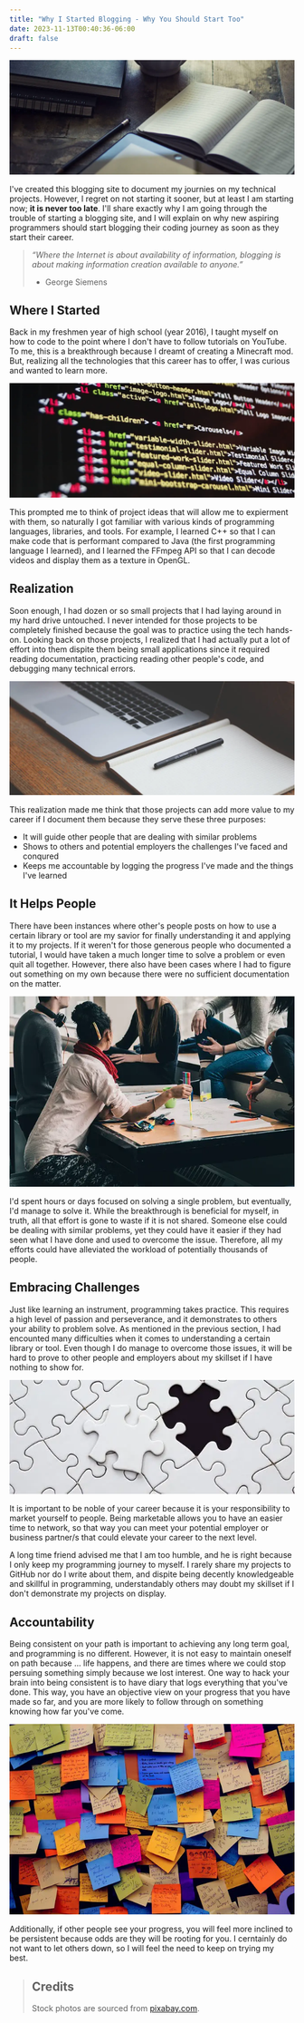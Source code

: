 ```yaml
---
title: "Why I Started Blogging - Why You Should Start Too"
date: 2023-11-13T00:40:36-06:00
draft: false
---
```


![Thumbnail](./images/thumbnail.webp)

I've created this blogging site to document my journies on my technical projects. However, I regret on not starting it sooner, but at least I am starting now; **it is never too late**. I'll share exactly why I am going through the trouble of starting a blogging site, and I will explain on why new aspiring programmers should start blogging their coding journey as soon as they start their career.

> *“Where the Internet is about availability of information, blogging is about making information creation available to anyone.”*
>
> - George Siemens

[^1]: The above quote is excerpted from Rob Pike's [talk](https://www.youtube.com/watch?v=PAAkCSZUG1c) during Gopherfest, November 18, 2015.

## Where I Started

Back in my freshmen year of high school (year 2016), I taught myself on how to code to the point where I don't have to follow tutorials on YouTube. To me, this is a breakthrough because I dreamt of creating a Minecraft mod. But, realizing all the technologies that this career has to offer, I was curious and wanted to learn more.

![Code](./images/code.webp)

This prompted me to think of project ideas that will allow me to expierment with them, so naturally I got familiar with various kinds of programming languages, libraries, and tools. For example, I learned C++ so that I can make code that is performant compared to Java (the first programming language I learned), and I learned the FFmpeg API so that I can decode videos and display them as a texture in OpenGL.

## Realization

Soon enough, I had dozen or so small projects that I had laying around in my hard drive untouched. I never intended for those projects to be completely finished because the goal was to practice using the tech hands-on. Looking back on those projects, I realized that I had actually put a lot of effort into them dispite them being small applications since it required reading documentation, practicing reading other people's code, and debugging many technical errors.

![Desk](./images/desk.webp)

This realization made me think that those projects can add more value to my career if I document them because they serve these three purposes:

* It will guide other people that are dealing with similar problems
* Shows to others and potential employers the challenges I've faced and conqured
* Keeps me accountable by logging the progress I've made and the things I've learned

## It Helps People

There have been instances where other's people posts on how to use a certain library or tool are my savior for finally understanding it and applying it to my projects. If it weren't for those generous people who documented a tutorial, I would have taken a much longer time to solve a problem or even quit all together. However, there also have been cases where I had to figure out something on my own because there were no sufficient documentation on the matter.

![People](./images/people.webp)

I'd spent hours or days focused on solving a single problem, but eventually, I'd manage to solve it. While the breakthrough is beneficial for myself, in truth, all that effort is gone to waste if it is not shared. Someone else could be dealing with similar problems, yet they could have it easier if they had seen what I have done and used to overcome the issue. Therefore, all my efforts could have alleviated the workload of potentially thousands of people.

## Embracing Challenges

Just like learning an instrument, programming takes practice. This requires a high level of passion and perseverance, and it demonstrates to others your ability to problem solve. As mentioned in the previous section, I had encounted many difficulties when it comes to understanding a certain library or tool. Even though I do manage to overcome those issues, it will be hard to prove to other people and employers about my skillset if I have nothing to show for.

![Puzzle](./images/puzzle.webp)

It is important to be noble of your career because it is your responsibility to market yourself to people. Being marketable allows you to have an easier time to network, so that way you can meet your potential employer or business partner/s that could elevate your career to the next level.

A long time friend advised me that I am too humble, and he is right because I only keep my programming journey to myself. I rarely share my projects to GitHub nor do I write about them, and dispite being decently knowledgeable and skillful in programming, understandably others may doubt my skillset if I don't demonstrate my projects on display.

## Accountability

Being consistent on your path is important to achieving any long term goal, and programming is no different. However, it is not easy to maintain oneself on path because ... life happens, and there are times where we could stop persuing something simply because we lost interest. One way to hack your brain into being consistent is to have diary that logs everything that you've done. This way, you have an objective view on your progress that you have made so far, and you are more likely to follow through on something knowing how far you've come.

![Notes](./images/notes.webp)

Additionally, if other people see your progress, you will feel more inclined to be persistent because odds are they will be rooting for you. I cerntainly do not want to let others down, so I will feel the need to keep on trying my best.

> ## Credits
>
> Stock photos are sourced from [pixabay.com](https://pixabay.com).
